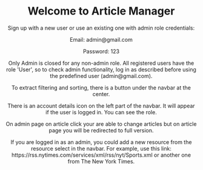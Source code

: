 <div style='text-align: center; margin-top: 1rem;'>
        <h1>Welcome to Article Manager</h1>
        <p>Sign up with a new user or use an existing one with admin role credentials:</p>
        <p>Email: admin@gmail.com</p>
        <p>Password: 123</p>
        <p>Only Admin is closed for any non-admin role. All registered users have the role 'User', so to check admin functionality, log in as described before using the predefined user (admin@gmail.com).</p>
        <p>To extract filtering and sorting, there is a button under the navbar at the center.</p>
        <p>There is an account details icon on the left part of the navbar. It will appear if the user is logged in. You can see the role.</p>
        <p>On admin page on article click your are able to change articles but on article page you will be redirected to full version.</p>
        <p>If you are logged in as an admin, you could add a new resource from the resource select in the navbar. For example, use this link: https://rss.nytimes.com/services/xml/rss/nyt/Sports.xml or another one from The New York Times.</p>
</div>

